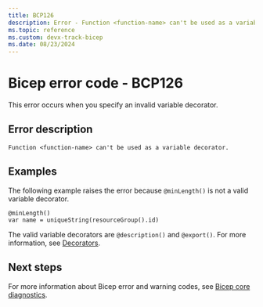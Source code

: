 ```yaml
---
title: BCP126
description: Error - Function <function-name> can't be used as a variable decorator.
ms.topic: reference
ms.custom: devx-track-bicep
ms.date: 08/23/2024
---
```


# Bicep error code - BCP126

This error occurs when you specify an invalid variable decorator.

## Error description

`Function <function-name> can't be used as a variable decorator.`

## Examples

The following example raises the error because `@minLength()` is not a valid variable decorator.

```bicep
@minLength()
var name = uniqueString(resourceGroup().id)
```

The valid variable decorators are `@description()` and `@export()`.  For more information, see [Decorators](../variables.md#use-decorators).

## Next steps

For more information about Bicep error and warning codes, see [Bicep core diagnostics](../bicep-core-diagnostics.md).
